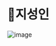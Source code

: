# 📕지성인
![image](https://github.com/jisung-in/frontend/assets/55770796/a782d7f7-360e-41bf-b6a9-24198e9cd452)
